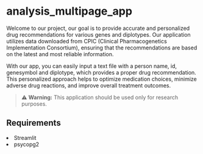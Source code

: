 # analysis_multipage_app

Welcome to our project, our goal is to provide accurate and personalized drug recommendations for various genes and diplotypes. Our application utilizes data downloaded from CPIC (Clinical Pharmacogenetics Implementation Consortium), ensuring that the recommendations are based on the latest and most reliable information.

With our app, you can easily input a text file with a person name, id, genesymbol and diplotype, which provides a proper drug recommendation. This personalized approach helps to optimize medication choices, minimize adverse drug reactions, and improve overall treatment outcomes.

> :warning: **Warning:** This application should be used only for research purposes.




## Requirements
<li>Streamlit</li>
<li>psycopg2</li>
